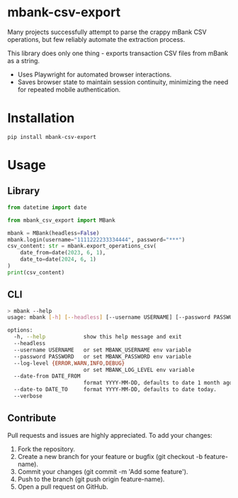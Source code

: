 # mbank-csv-export

Many projects successfully attempt to parse the crappy mBank CSV operations, but few reliably automate the extraction process. 

This library does only one thing - exports transaction CSV files from mBank as a string.
 - Uses Playwright for automated browser interactions.
 - Saves browser state to maintain session continuity, minimizing the need for repeated mobile authentication.

# Installation
`pip install mbank-csv-export`

# Usage

## Library
```python
from datetime import date

from mbank_csv_export import MBank

mbank = MBank(headless=False)
mbank.login(username="1111222233334444", password="***")
csv_content: str = mbank.export_operations_csv(
    date_from=date(2023, 6, 1), 
    date_to=date(2024, 6, 1)
)
print(csv_content)
```

## CLI
```sh
> mbank --help
usage: mbank [-h] [--headless] [--username USERNAME] [--password PASSWORD] [--log-level {ERROR,WARN,INFO,DEBUG}] [--date-from DATE_FROM] [--date-to DATE_TO] [--verbose]

options:
  -h, --help            show this help message and exit
  --headless
  --username USERNAME   or set MBANK_USERNAME env variable
  --password PASSWORD   or set MBANK_PASSWORD env variable
  --log-level {ERROR,WARN,INFO,DEBUG}
                        or set MBANK_LOG_LEVEL env variable
  --date-from DATE_FROM
                        format YYYY-MM-DD, defaults to date 1 month ago.
  --date-to DATE_TO     format YYYY-MM-DD, defaults to date today.
  --verbose
```

## Contribute
Pull requests and issues are highly appreciated. To add your changes:
  1) Fork the repository.
  2) Create a new branch for your feature or bugfix (git checkout -b feature-name).
  3) Commit your changes (git commit -m 'Add some feature').
  4) Push to the branch (git push origin feature-name).
  5) Open a pull request on GitHub.
